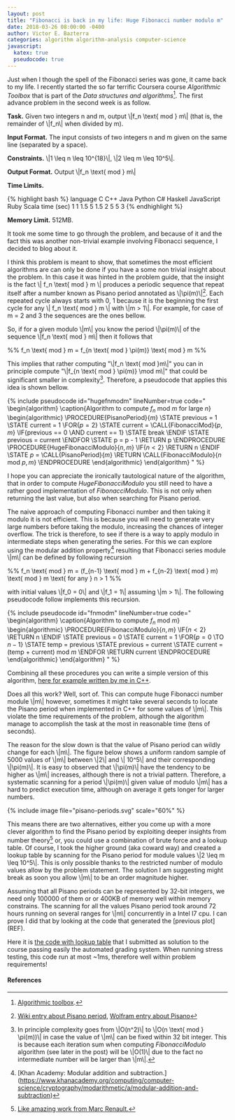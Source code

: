 ```yaml
---
layout: post
title: "Fibonacci is back in my life: Huge Fibonacci number modulo m"
date: 2018-03-26 08:00:00 -0400
author: Victor E. Bazterra
categories: algorithm algorithm-analysis computer-science
javascript:
  katex: true
  pseudocode: true
---
```


Just when I though the spell of the Fibonacci series was gone, it came back to my life. I recently started the so far terrific Coursera course *Algorithmic Toolbox* that is part of the *Data structures and algorithms*[^1]. The first advance problem in the second week is as follow.

**Task.** Given two integers n and m, output \\|f_n \text{ mod } m\\| (that is, the remainder of \\|f_n\\| when divided by m).

**Input Format.** The input consists of two integers n and m given on the same line (separated by a space).

**Constraints.** \\|1 \leq n \leq 10^{18}\\|, \\|2 \leq m \leq 10^5\\|.

**Output Format.** Output  \\|f_n \text{ mod } m\\|

**Time Limits.**

{% highlight bash %}
language   C  C++  Java  Python  C#   Haskell  JavaScript  Ruby  Scala
time (sec) 1  1    1.5   5       1.5  2        5           5     3
{% endhighlight %}

**Memory Limit.** 512MB.

It took me some time to go through the problem, and because of it and the fact this was another non-trivial example involving Fibonacci sequence, I decided to blog about it.

I think this problem is meant to show, that sometimes the most efficient algorithms are can only be done if you have a some non trivial insight about the problem. In this case it was hinted in the problem guide, that the insight is the fact \\| f_n \text{ mod } m \\| produces a periodic sequence that repeat itself after a number known as Pisano period annotated as \\|\pi(m)\\|[^2]. Each repeated cycle always starts with 0, 1 because it is the beginning the first cycle for any \\| f_n \text{ mod } m \\| with \\|m > 1\\|. For example, for case of m = 2 and 3 the sequences are the ones bellow.

So, if for a given modulo \\|m\\| you know the period \\|\pi(m)\\| of the sequence \\|f_n \text{ mod } m\\| then it follows that

<p>%%
f_n \text{ mod } m = f_{n \text{ mod } \pi(m)} \text{ mod } m
%%</p>

This implies that rather computing "\\|f_n \text{ mod }m\\|" you can in principle compute "\\|f_{n \text{ mod } \pi(m)} \mod m\\|" that could be significant smaller in complexity[^3]. Therefore, a pseudocode that applies this idea is shown bellow.

{% include pseudocode id="hugefnmodm" lineNumber=true code="
\begin{algorithm}
\caption{Algorithm to compute $f_n \text{ mod } m$ for large $n$}
\begin{algorithmic}
\PROCEDURE{PisanoPeriod}{$m$}
    \STATE previous = 1
    \STATE current = 1
    \FOR{$p = 2$}
        \STATE current = \CALL{FibonacciMod}{$p, m$}
        \IF{previous == 0 \AND current == 1}
          \STATE break
        \ENDIF
        \STATE previous = current
    \ENDFOR
    \STATE p = p - 1
    \RETURN p
\ENDPROCEDURE
\PROCEDURE{HugeFibonacciModulo}{$n,m$}
    \IF{$n < 2$}
        \RETURN n
    \ENDIF
    \STATE $p$ = \CALL{PisanoPeriod}{$m$}
    \RETURN \CALL{FibonacciModulo}{$n \text{ mod } p,m$}
\ENDPROCEDURE
\end{algorithmic}
\end{algorithm}
" %}

I hope you can appreciate the ironically tautological nature of the algorithm, that in order to compute *HugeFibonacciModulo* you still need to have a rather good implementation of *FibonacciModulo*. This is not only when returning the last value, but also when searching for Pisano period.

The naive approach of computing Fibonacci number and then taking it modulo it is not efficient. This is because you will need to generate very large numbers before taking the modulo, increasing the chances of integer overflow. The trick is therefore, to see if there is a way to apply modulo in intermediate steps when generating the series. For this we can explore using the modular addition property[^4] resulting that Fibonacci series module \\|m\\| can be defined by following recursion

<p>%%
f_n \text{ mod } m = (f_{n-1} \text{ mod } m + f_{n-2} \text{ mod } m) \text{ mod } m \text{   for any   } n > 1
%%</p>

with initial values \\|f_0 = 0\\| and \\|f_1 = 1\\| assuming \\|m > 1\\|. The following pseudocode follow implements this recursion.

{% include pseudocode id="fnmodm" lineNumber=true code="
\begin{algorithm}
\caption{Algorithm to compute $f_n \text{ mod } m$}
\begin{algorithmic}
\PROCEDURE{FibonacciModulo}{$n,m$}
    \IF{$n < 2$}
        \RETURN n
    \ENDIF
     \STATE previous = 0
     \STATE current  = 1
     \FOR{$p = 0$ \TO $n - 1$}
         \STATE temp = previous
         \STATE previous = current
         \STATE current = (temp + current) mod $m$
     \ENDFOR
     \RETURN current
\ENDPROCEDURE
\end{algorithmic}
\end{algorithm}
" %}

Combining all these procedures you can write a simple version of this algorithm, [here for example written by me in C++](https://github.com/baites/examples/blob/master/courses/data-structure-and-algorithms/algorithm-toolbox/week2/fibonacci_huge/fibonacci_huge_scan.cpp).

Does all this work? Well, sort of. This can compute huge Fibonacci number module \\|m\\| however, sometimes it might take several seconds to locate the Pisano period when implemented in C++ for some values of \\|m\\|. This violate the time requirements of the problem, although the algorithm manage to accomplish the task at the most in reasonable time (tens of seconds).

The reason for the slow down is that the value of Pisano period can wildly change for each \\|m\\|. The figure below shows a uniform random sample of 5000 values of \\|m\\| between \\|2\\| and \\| 10^5\\| and their corresponding \\|\pi(m)\\|. It is easy to observed that \\|\pi(m)\\| have the tendency to be higher as \\|m\\| increases, although there is not a trivial pattern. Therefore, a systematic scanning for a period \\|\pi(m)\\| given value of modulo \\|m\\| has a hard to predict execution time, although on average it gets longer for larger numbers.

{% include image file="pisano-periods.svg" scale="60%" %}

This means there are two alternatives, either you come up with a more clever algorithm to find the Pisano period by exploiting deeper insights from number theory[^5] or, you could use a combination of brute force and a lookup table. Of course, I took the higher ground (aka coward way) and created a lookup table by scanning for the Pisano period for module values \\|2 \leq m \leq 10^5\\|. This is only possible thanks to the restricted number of modulo values allow by the problem statement. The solution I am suggesting might break as soon you allow \\|m\\| to be an order magnitude higher.

Assuming that all Pisano periods can be represented by 32-bit integers, we need only 100000 of them or or 400KB of memory well within memory constrains. The scanning for all the values Pisano period took around 72 hours running on several ranges for \\|m\\| concurrently in a Intel I7 cpu. I can prove I did that by looking at the code that generated the [previous plot] (REF).

Here it is [the code with lookup table](https://github.com/baites/examples/blob/master/courses/data-structure-and-algorithms/algorithm-toolbox/week2/fibonacci_huge/fibonacci_huge_solution.cpp) that I submitted as solution to the course passing easily the automated grading system. When running stress testing, this code run at most ~1ms, therefore well within problem requirements!

#### References

[^1]: [Algorithmic toolbox](https://www.coursera.org/learn/algorithmic-toolbox/home/welcome).

[^2]: [Wiki entry about Pisano period](https://en.wikipedia.org/wiki/Pisano_period), [Wolfram entry about Pisano](http://mathworld.wolfram.com/PisanoPeriod.html)

[^3]: In principle complexity goes from \\|O(n^2)\\| to \\|O(n \text{ mod } \pi(m))\\| in case the value of \\|m\\| can be fixed within 32 bit integer. This is because each iteration sum when computing *FibonacciModulo* algorithm (see later in the post) will be \\|O(1)\\| due to the fact no intermediate number will be larger than \\|m\\|.

[^4]: [Khan Academy: Modular addition and subtraction.] (https://www.khanacademy.org/computing/computer-science/cryptography/modarithmetic/a/modular-addition-and-subtraction)

[^5]: [Like amazing work from Marc Renault.](http://webspace.ship.edu/msrenault/fibonacci/fib.htm)
